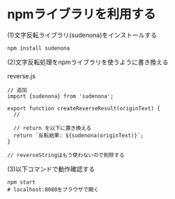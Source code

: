 # npmライブラリを利用する

(1)文字反転ライブラリ(sudenona)をインストールする

```
npm install sudenona
```

(2)文字反転処理をnpmライブラリを使うように書き換える

reverse.js

```
// 追加
import {sudenona} from 'sudenona';

export function createReverseResult(originText) {
  //
  
  // return を以下に置き換える
  return `反転結果: ${sudenona(originText)}`;
}

// reverseStringはもう使わないので削除する
```

(3)以下コマンドで動作確認する

```
npm start
# localhost:8080をブラウザで開く
```